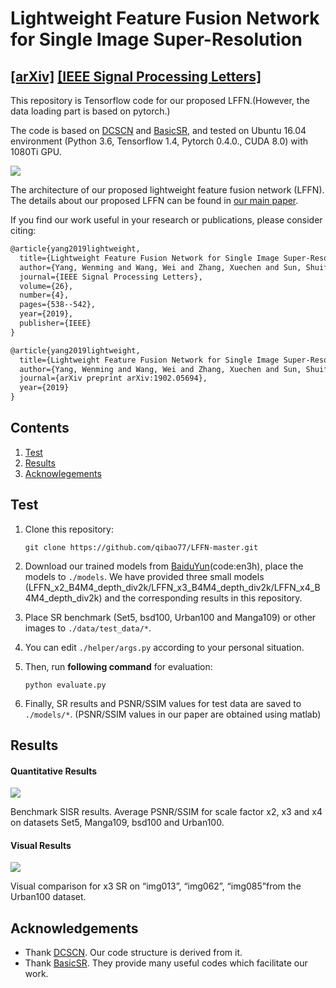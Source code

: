# Lightweight Feature Fusion Network for Single Image Super-Resolution
[[arXiv]](https://arxiv.org/abs/1902.05694) [[IEEE Signal Processing Letters]](https://ieeexplore.ieee.org/abstract/document/8600373)
-------------
This repository is Tensorflow code for our proposed LFFN.(However, the data loading part is based on pytorch.)

The code is based on [DCSCN](https://github.com/jiny2001/dcscn-super-resolution) and [BasicSR](https://github.com/xinntao/BasicSR), and tested on Ubuntu 16.04 environment (Python 3.6, Tensorflow 1.4, Pytorch 0.4.0., CUDA 8.0) with 1080Ti GPU.

![](figs/Framework.png)

The architecture of our proposed lightweight feature fusion network (LFFN). The details about our proposed LFFN can be found in [our main paper](https://ieeexplore.ieee.org/abstract/document/8600373).

If you find our work useful in your research or publications, please consider citing:

```latex
@article{yang2019lightweight,
  title={Lightweight Feature Fusion Network for Single Image Super-Resolution},
  author={Yang, Wenming and Wang, Wei and Zhang, Xuechen and Sun, Shuifa and Liao, Qingmin},
  journal={IEEE Signal Processing Letters},
  volume={26},
  number={4},
  pages={538--542},
  year={2019},
  publisher={IEEE}
}

@article{yang2019lightweight,
  title={Lightweight Feature Fusion Network for Single Image Super-Resolution},
  author={Yang, Wenming and Wang, Wei and Zhang, Xuechen and Sun, Shuifa and Liao, Qingmin},
  journal={arXiv preprint arXiv:1902.05694},
  year={2019}
}
```

## Contents
1. [Test](#test)
2. [Results](#results)
3. [Acknowlegements](#acknowledgements)

## Test

1. Clone this repository:

   ```shell
   git clone https://github.com/qibao77/LFFN-master.git
   ```

2. Download our trained models from [BaiduYun](https://pan.baidu.com/s/13QxG0S4ErCvY81q2x6io5A)(code:en3h), place the models to `./models`. We have provided three small models (LFFN_x2_B4M4_depth_div2k/LFFN_x3_B4M4_depth_div2k/LFFN_x4_B4M4_depth_div2k) and the corresponding results in this repository.

3. Place SR benchmark (Set5, bsd100, Urban100 and Manga109) or other images to `./data/test_data/*`.

4. You can edit `./helper/args.py` according to your personal situation.

5. Then, run **following command** for evaluation:
   ```shell
   python evaluate.py
   ```

6. Finally, SR results and PSNR/SSIM values for test data are saved to `./models/*`. (PSNR/SSIM values in our paper are obtained using matlab)

## Results

#### Quantitative Results

![](figs/benchmark.png)

Benchmark SISR results. Average PSNR/SSIM for scale factor x2, x3 and x4 on datasets Set5, Manga109, bsd100 and Urban100.

#### Visual Results

![](figs/visual_compare.png)

Visual comparison for x3 SR on “img013”, “img062”, “img085”from the Urban100 dataset.

## Acknowledgements

- Thank [DCSCN](https://github.com/jiny2001/dcscn-super-resolution). Our code structure is derived from it. 
- Thank [BasicSR](https://github.com/xinntao/BasicSR). They provide many useful codes which facilitate our work.
